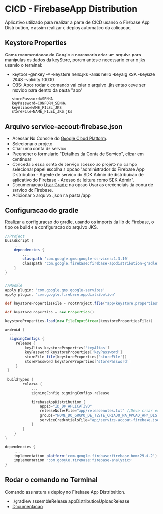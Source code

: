 # CICD - FirebaseApp Distribution

Aplicativo utilizado para realizar a parte de CICD usando o Firebase App Distribution, e assim realizar o deploy automatico da aplicacao.

## Keystore Properties

Como recomendacao do Google e necessario criar um arquivo para manipulas os dados da keyStore, porem antes e necessario criar o jks usando o terminal:
- keytool -genkey -v -keystore hello.jks -alias hello -keyalg RSA -keysize 2048 -validity 10000
- OBS: Apos rodar o comando vai criar o arquivo .jks entao deve ser movido para dentro da pasta "app"

```keystore.properties
   storePassword=SENHA
   keyPassword=CONFORM_SENHA
   keyAlias=NAME_FILEL_JKS
   storeFile=NAME_FILEL_JKS.jks
```

## Arquivo service-accout-firebase.json
- Acessar No Console do [Google Cloud Platform](https://console.cloud.google.com/projectselector2/iam-admin/serviceaccounts).
- Selecionar o projeto
- Criar uma conta de servico
- Preencher o formulario "Detalhes da Conta de Servico", clicar em continuar
- Conceda a essa conta de serviço acesso ao projeto no campo selecionar papel escolha a opcao "administrador do Firebase App Distribution - Agente de servico do SDK Admin de distribuicao de aplicativo do Firebase - Acesso de leitura como SDK Admin".
- Documentacao [Usar Gradle](https://firebase.google.com/docs/app-distribution/android/distribute-gradle) na opcao Usar as credenciais da conta de servico do Firebase. 
- Adicionar o arquivo .json na pasta /app

## Configuracao do gradle

Realizar a configuracao do gradle, usando os imports da lib do Firebase, o tipo de build e a configuracao do arquivo JKS.


```build.gradle
//Project
buildscript {
    ...
    dependencies {
        ...
        classpath 'com.google.gms:google-services:4.3.10'
        classpath 'com.google.firebase:firebase-appdistribution-gradle:2.1.1'
    }
}


//Module
apply plugin: 'com.google.gms.google-services'
apply plugin: 'com.google.firebase.appdistribution'

def keystorePropertiesFile = rootProject.file("app/keystore.properties")

def keystoreProperties = new Properties()

keystoreProperties.load(new FileInputStream(keystorePropertiesFile))

android {
  ...
  signingConfigs {
     release {
         keyAlias keystoreProperties['keyAlias']
         keyPassword keystoreProperties['keyPassword']
         storeFile file(keystoreProperties['storeFile'])
         storePassword keystoreProperties['storePassword']
     }
 }
 
 buildTypes {
        release {
            ...
            signingConfig signingConfigs.release

            firebaseAppDistribution {
                appId="ID_DO_APLICATIVO"
                releaseNotesFile="app/releasenotes.txt" //Deve criar este arquivo para adicionar as notas da versao
                groups="NOME_DO_GRUPO_DE_TESTE_CRIADO_NA_OPCAO_APP_DISTRIBUTION"
                serviceCredentialsFile="app/service-accout-firebase.json"
            }
        }
    }
}

dependencies {
    ...
    implementation platform('com.google.firebase:firebase-bom:29.0.2')
    implementation 'com.google.firebase:firebase-analytics'
}
```

## Rodar o comando no Terminal

Comando assinatura e deploy no Firebase App Distribuition.

- ./gradlew assembleRelease appDistributionUploadRelease
- [Documentacao](https://firebase.google.com/docs/app-distribution/android/distribute-gradle)






